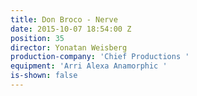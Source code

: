 ```yaml
---
title: Don Broco - Nerve
date: 2015-10-07 18:54:00 Z
position: 35
director: Yonatan Weisberg
production-company: 'Chief Productions '
equipment: 'Arri Alexa Anamorphic '
is-shown: false
---
```



